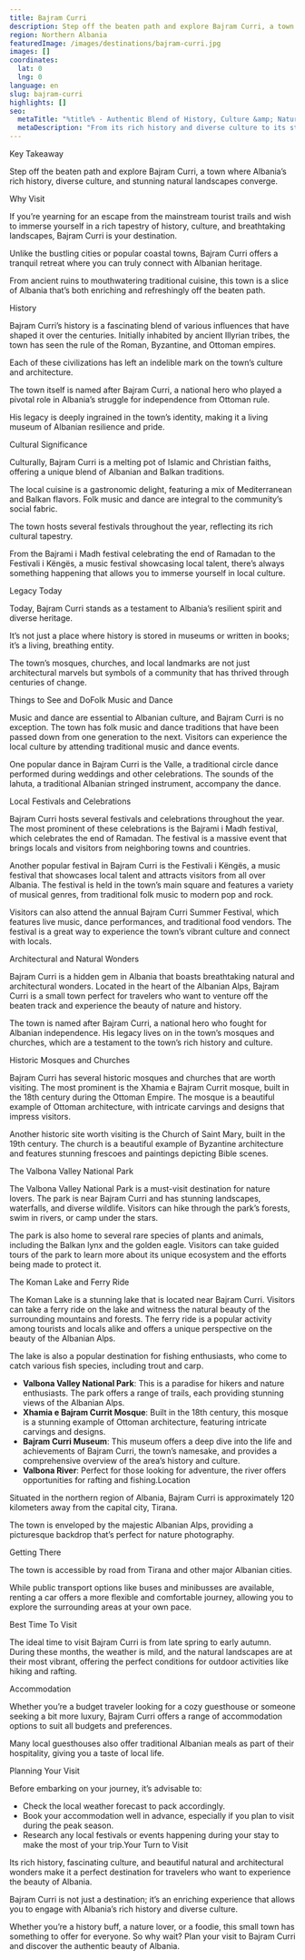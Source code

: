 ```yaml
---
title: Bajram Curri
description: Step off the beaten path and explore Bajram Curri, a town where Albania's rich history, diverse culture, and stunning natural landscapes converge.
region: Northern Albania
featuredImage: /images/destinations/bajram-curri.jpg
images: []
coordinates:
  lat: 0
  lng: 0
language: en
slug: bajram-curri
highlights: []
seo:
  metaTitle: "%title% - Authentic Blend of History, Culture &amp; Nature"
  metaDescription: "From its rich history and diverse culture to its stunning natural landscapes, find out why Bajram Curri is a must-visit."
---
```


Key Takeaway

Step off the beaten path and explore Bajram Curri, a town where Albania’s rich history, diverse culture, and stunning natural landscapes converge.

Why Visit

If you’re yearning for an escape from the mainstream tourist trails and wish to immerse yourself in a rich tapestry of history, culture, and breathtaking landscapes, Bajram Curri is your destination.

Unlike the bustling cities or popular coastal towns, Bajram Curri offers a tranquil retreat where you can truly connect with Albanian heritage.

From ancient ruins to mouthwatering traditional cuisine, this town is a slice of Albania that’s both enriching and refreshingly off the beaten path.

History

Bajram Curri’s history is a fascinating blend of various influences that have shaped it over the centuries. Initially inhabited by ancient Illyrian tribes, the town has seen the rule of the Roman, Byzantine, and Ottoman empires.

Each of these civilizations has left an indelible mark on the town’s culture and architecture.

The town itself is named after Bajram Curri, a national hero who played a pivotal role in Albania’s struggle for independence from Ottoman rule.

His legacy is deeply ingrained in the town’s identity, making it a living museum of Albanian resilience and pride.

Cultural Significance

Culturally, Bajram Curri is a melting pot of Islamic and Christian faiths, offering a unique blend of Albanian and Balkan traditions.

The local cuisine is a gastronomic delight, featuring a mix of Mediterranean and Balkan flavors. Folk music and dance are integral to the community’s social fabric.

The town hosts several festivals throughout the year, reflecting its rich cultural tapestry.

From the Bajrami i Madh festival celebrating the end of Ramadan to the Festivali i Këngës, a music festival showcasing local talent, there’s always something happening that allows you to immerse yourself in local culture.

Legacy Today

Today, Bajram Curri stands as a testament to Albania’s resilient spirit and diverse heritage.

It’s not just a place where history is stored in museums or written in books; it’s a living, breathing entity.

The town’s mosques, churches, and local landmarks are not just architectural marvels but symbols of a community that has thrived through centuries of change.

Things to See and DoFolk Music and Dance

Music and dance are essential to Albanian culture, and Bajram Curri is no exception. The town has folk music and dance traditions that have been passed down from one generation to the next. Visitors can experience the local culture by attending traditional music and dance events.

One popular dance in Bajram Curri is the Valle, a traditional circle dance performed during weddings and other celebrations. The sounds of the lahuta, a traditional Albanian stringed instrument, accompany the dance.

Local Festivals and Celebrations

Bajram Curri hosts several festivals and celebrations throughout the year. The most prominent of these celebrations is the Bajrami i Madh festival, which celebrates the end of Ramadan. The festival is a massive event that brings locals and visitors from neighboring towns and countries.

Another popular festival in Bajram Curri is the Festivali i Këngës, a music festival that showcases local talent and attracts visitors from all over Albania. The festival is held in the town’s main square and features a variety of musical genres, from traditional folk music to modern pop and rock.

Visitors can also attend the annual Bajram Curri Summer Festival, which features live music, dance performances, and traditional food vendors. The festival is a great way to experience the town’s vibrant culture and connect with locals.

Architectural and Natural Wonders

Bajram Curri is a hidden gem in Albania that boasts breathtaking natural and architectural wonders. Located in the heart of the Albanian Alps, Bajram Curri is a small town perfect for travelers who want to venture off the beaten track and experience the beauty of nature and history.

The town is named after Bajram Curri, a national hero who fought for Albanian independence. His legacy lives on in the town’s mosques and churches, which are a testament to the town’s rich history and culture.

Historic Mosques and Churches

Bajram Curri has several historic mosques and churches that are worth visiting. The most prominent is the Xhamia e Bajram Currit mosque, built in the 18th century during the Ottoman Empire. The mosque is a beautiful example of Ottoman architecture, with intricate carvings and designs that impress visitors.

Another historic site worth visiting is the Church of Saint Mary, built in the 19th century. The church is a beautiful example of Byzantine architecture and features stunning frescoes and paintings depicting Bible scenes.

The Valbona Valley National Park

The Valbona Valley National Park is a must-visit destination for nature lovers. The park is near Bajram Curri and has stunning landscapes, waterfalls, and diverse wildlife. Visitors can hike through the park’s forests, swim in rivers, or camp under the stars.

The park is also home to several rare species of plants and animals, including the Balkan lynx and the golden eagle. Visitors can take guided tours of the park to learn more about its unique ecosystem and the efforts being made to protect it.

The Koman Lake and Ferry Ride

The Koman Lake is a stunning lake that is located near Bajram Curri. Visitors can take a ferry ride on the lake and witness the natural beauty of the surrounding mountains and forests. The ferry ride is a popular activity among tourists and locals alike and offers a unique perspective on the beauty of the Albanian Alps.

The lake is also a popular destination for fishing enthusiasts, who come to catch various fish species, including trout and carp.

-   **Valbona Valley National Park**: This is a paradise for hikers and nature enthusiasts. The park offers a range of trails, each providing stunning views of the Albanian Alps.
-   **Xhamia e Bajram Currit Mosque**: Built in the 18th century, this mosque is a stunning example of Ottoman architecture, featuring intricate carvings and designs.
-   **Bajram Curri Museum**: This museum offers a deep dive into the life and achievements of Bajram Curri, the town’s namesake, and provides a comprehensive overview of the area’s history and culture.
-   **Valbona River**: Perfect for those looking for adventure, the river offers opportunities for rafting and fishing.Location

Situated in the northern region of Albania, Bajram Curri is approximately 120 kilometers away from the capital city, Tirana.

The town is enveloped by the majestic Albanian Alps, providing a picturesque backdrop that’s perfect for nature photography.

Getting There

The town is accessible by road from Tirana and other major Albanian cities.

While public transport options like buses and minibusses are available, renting a car offers a more flexible and comfortable journey, allowing you to explore the surrounding areas at your own pace.

Best Time To Visit

The ideal time to visit Bajram Curri is from late spring to early autumn. During these months, the weather is mild, and the natural landscapes are at their most vibrant, offering the perfect conditions for outdoor activities like hiking and rafting.

Accommodation

Whether you’re a budget traveler looking for a cozy guesthouse or someone seeking a bit more luxury, Bajram Curri offers a range of accommodation options to suit all budgets and preferences.

Many local guesthouses also offer traditional Albanian meals as part of their hospitality, giving you a taste of local life.

Planning Your Visit

Before embarking on your journey, it’s advisable to:

-   Check the local weather forecast to pack accordingly.
-   Book your accommodation well in advance, especially if you plan to visit during the peak season.
-   Research any local festivals or events happening during your stay to make the most of your trip.Your Turn to Visit

Its rich history, fascinating culture, and beautiful natural and architectural wonders make it a perfect destination for travelers who want to experience the beauty of Albania.

Bajram Curri is not just a destination; it’s an enriching experience that allows you to engage with Albania’s rich history and diverse culture.

Whether you’re a history buff, a nature lover, or a foodie, this small town has something to offer for everyone. So why wait? Plan your visit to Bajram Curri and discover the authentic beauty of Albania.

